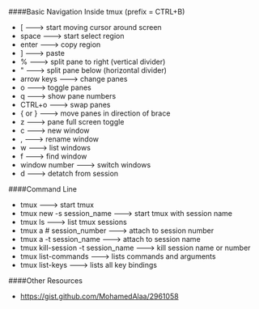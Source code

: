 ####Basic Navigation Inside tmux (prefix = CTRL+B)

* [ ---> start moving cursor around screen
* space ---> start select region
* enter ---> copy region
* ] ---> paste
* % ---> split pane to right (vertical divider)
* " ---> split pane below (horizontal divider)
* arrow keys ---> change panes
* o ---> toggle panes
* q ---> show pane numbers
* CTRL+o ---> swap panes
* { or } ---> move panes in direction of brace
* z ---> pane full screen toggle
* c ---> new window
* , ---> rename window
* w ---> list windows
* f ---> find window
* window number ---> switch windows
* d ---> detatch from session

####Command Line

* tmux ---> start tmux
* tmux new -s session_name ---> start tmux with session name
* tmux ls ---> list tmux sessions
* tmux a # session_number ---> attach to session number
* tmux a -t session_name ---> attach to session name
* tmux kill-session -t session_name ---> kill session name or number
* tmux list-commands ---> lists commands and arguments
* tmux list-keys ---> lists all key bindings

####Other Resources

* https://gist.github.com/MohamedAlaa/2961058
